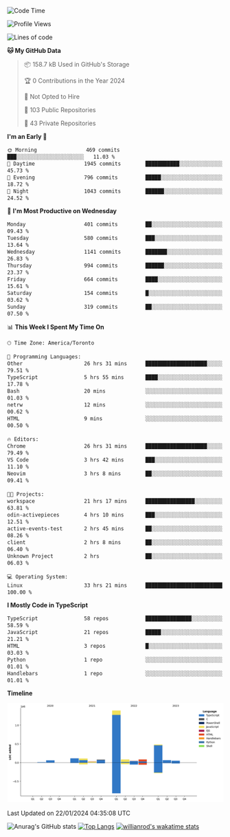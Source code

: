 <!--START_SECTION:waka-->
![Code Time](http://img.shields.io/badge/Code%20Time-1%2C093%20hrs%2021%20mins-blue)

![Profile Views](http://img.shields.io/badge/Profile%20Views-6-blue)

![Lines of code](https://img.shields.io/badge/From%20Hello%20World%20I%27ve%20Written-2.6%20million%20lines%20of%20code-blue)

**🐱 My GitHub Data** 

> 📦 158.7 kB Used in GitHub's Storage 
 > 
> 🏆 0 Contributions in the Year 2024
 > 
> 🚫 Not Opted to Hire
 > 
> 📜 103 Public Repositories 
 > 
> 🔑 43 Private Repositories 
 > 
**I'm an Early 🐤** 

```text
🌞 Morning                469 commits         ███░░░░░░░░░░░░░░░░░░░░░░   11.03 % 
🌆 Daytime                1945 commits        ███████████░░░░░░░░░░░░░░   45.73 % 
🌃 Evening                796 commits         █████░░░░░░░░░░░░░░░░░░░░   18.72 % 
🌙 Night                  1043 commits        ██████░░░░░░░░░░░░░░░░░░░   24.52 % 
```
📅 **I'm Most Productive on Wednesday** 

```text
Monday                   401 commits         ██░░░░░░░░░░░░░░░░░░░░░░░   09.43 % 
Tuesday                  580 commits         ███░░░░░░░░░░░░░░░░░░░░░░   13.64 % 
Wednesday                1141 commits        ███████░░░░░░░░░░░░░░░░░░   26.83 % 
Thursday                 994 commits         ██████░░░░░░░░░░░░░░░░░░░   23.37 % 
Friday                   664 commits         ████░░░░░░░░░░░░░░░░░░░░░   15.61 % 
Saturday                 154 commits         █░░░░░░░░░░░░░░░░░░░░░░░░   03.62 % 
Sunday                   319 commits         ██░░░░░░░░░░░░░░░░░░░░░░░   07.50 % 
```


📊 **This Week I Spent My Time On** 

```text
🕑︎ Time Zone: America/Toronto

💬 Programming Languages: 
Other                    26 hrs 31 mins      ████████████████████░░░░░   79.51 % 
TypeScript               5 hrs 55 mins       ████░░░░░░░░░░░░░░░░░░░░░   17.78 % 
Bash                     20 mins             ░░░░░░░░░░░░░░░░░░░░░░░░░   01.03 % 
netrw                    12 mins             ░░░░░░░░░░░░░░░░░░░░░░░░░   00.62 % 
HTML                     9 mins              ░░░░░░░░░░░░░░░░░░░░░░░░░   00.50 % 

🔥 Editors: 
Chrome                   26 hrs 31 mins      ████████████████████░░░░░   79.49 % 
VS Code                  3 hrs 42 mins       ███░░░░░░░░░░░░░░░░░░░░░░   11.10 % 
Neovim                   3 hrs 8 mins        ██░░░░░░░░░░░░░░░░░░░░░░░   09.41 % 

🐱‍💻 Projects: 
workspace                21 hrs 17 mins      ████████████████░░░░░░░░░   63.81 % 
odin-activepieces        4 hrs 10 mins       ███░░░░░░░░░░░░░░░░░░░░░░   12.51 % 
active-events-test       2 hrs 45 mins       ██░░░░░░░░░░░░░░░░░░░░░░░   08.26 % 
client                   2 hrs 8 mins        ██░░░░░░░░░░░░░░░░░░░░░░░   06.40 % 
Unknown Project          2 hrs               ██░░░░░░░░░░░░░░░░░░░░░░░   06.03 % 

💻 Operating System: 
Linux                    33 hrs 21 mins      █████████████████████████   100.00 % 
```

**I Mostly Code in TypeScript** 

```text
TypeScript               58 repos            ███████████████░░░░░░░░░░   58.59 % 
JavaScript               21 repos            █████░░░░░░░░░░░░░░░░░░░░   21.21 % 
HTML                     3 repos             █░░░░░░░░░░░░░░░░░░░░░░░░   03.03 % 
Python                   1 repo              ░░░░░░░░░░░░░░░░░░░░░░░░░   01.01 % 
Handlebars               1 repo              ░░░░░░░░░░░░░░░░░░░░░░░░░   01.01 % 
```



**Timeline**

![Lines of Code chart](https://raw.githubusercontent.com/wise-introvert/wise-introvert/master/assets/bar_graph.png)


 Last Updated on 22/01/2024 04:35:08 UTC
<!--END_SECTION:waka-->

![Anurag's GitHub stats](https://github-readme-stats.vercel.app/api?username=wise-introvert&count_private=true&show_icons=true)
[![Top Langs](https://github-readme-stats.vercel.app/api/top-langs/?username=wise-introvert&langs_count=10)](https://github.com/anuraghazra/github-readme-stats)
[![willianrod's wakatime stats](https://github-readme-stats.vercel.app/api/wakatime?username=wiseintrovert)](https://github.com/anuraghazra/github-readme-stats)
